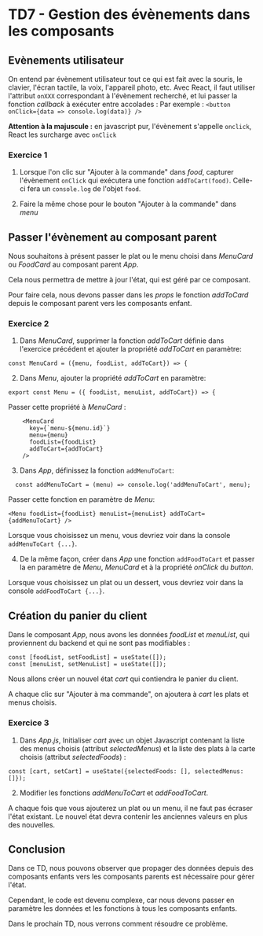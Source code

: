 # TD7 - Gestion des évènements dans les composants

## Evènements utilisateur

On entend par évènement utilisateur tout ce qui est fait avec la souris, le clavier, l'écran tactile, la voix, l'appareil photo, etc.
Avec React, il faut utiliser l'attribut `onXXX` correspondant à l'évènement recherché, et lui passer la fonction _callback_ à exécuter entre accolades :
Par exemple :
`<button onClick={data => console.log(data)} />` 

**Attention à la majuscule :** en javascript pur, l'évènement s'appelle `onclick`, React les surcharge avec `onClick`

### Exercice 1

1. Lorsque l'on clic sur "Ajouter à la commande" dans _food_, capturer l'évènement `onClick` qui exécutera une fonction `addToCart(food)`. Celle-ci fera un `console.log` de l'objet `food`.

2. Faire la même chose pour le bouton "Ajouter à la commande" dans _menu_

## Passer l'évènement au composant parent

Nous souhaitons à présent passer le plat ou le menu choisi dans _MenuCard_ ou _FoodCard_ au composant parent _App_.

Cela nous permettra de mettre à jour l'état, qui est géré par ce composant.

Pour faire cela, nous devons passer dans les _props_ le fonction _addToCard_ depuis le composant parent vers les composants enfant.

### Exercice 2

1. Dans _MenuCard_, supprimer la fonction _addToCart_ définie dans l'exercice précédent et ajouter la propriété _addToCart_ en paramètre:

```
const MenuCard = ({menu, foodList, addToCart}) => {
```

2. Dans _Menu_, ajouter la propriété _addToCart_ en paramètre:

```
export const Menu = ({ foodList, menuList, addToCart}) => {
```

Passer cette propriété à _MenuCard_ :

```
    <MenuCard
      key={`menu-${menu.id}`}
      menu={menu}
      foodList={foodList}
      addToCart={addToCart}
    />
```

3. Dans _App_, définissez la fonction `addMenuToCart`:

```
  const addMenuToCart = (menu) => console.log('addMenuToCart', menu);
```

Passer cette fonction en paramètre de _Menu_:

```
<Menu foodList={foodList} menuList={menuList} addToCart={addMenuToCart} />
```

Lorsque vous choisissez un menu, vous devriez voir dans la console `addMenuToCart {...}`.

4. De la même façon, créer dans _App_ une fonction `addFoodToCart` et passer la en paramètre de _Menu_, _MenuCard_ et à la propriété  _onClick_ du _button_.

Lorsque vous choisissez un plat ou un dessert, vous devriez voir dans la console `addFoodToCart {...}`.

## Création du panier du client

Dans le composant _App_, nous avons les données _foodList_ et _menuList_, qui proviennent du backend et qui ne sont pas modifiables :

```
const [foodList, setFoodList] = useState([]);
const [menuList, setMenuList] = useState([]);
```

Nous allons créer un nouvel état _cart_ qui contiendra le panier du client.

A chaque clic sur "Ajouter à ma commande", on ajoutera à _cart_ les plats et menus choisis.

### Exercice 3

1. Dans _App.js_, Initialiser _cart_ avec un objet Javascript contenant la liste des menus choisis (attribut _selectedMenus_) et la liste des plats à la carte choisis (attribut _selectedFoods_) :

```
const [cart, setCart] = useState({selectedFoods: [], selectedMenus: []});
```

2. Modifier les fonctions _addMenuToCart_ et _addFoodToCart_.

A chaque fois que vous ajouterez un plat ou un menu, il ne faut pas écraser l'état existant.
Le nouvel état devra contenir les anciennes valeurs en plus des nouvelles.

## Conclusion

Dans ce TD, nous pouvons observer que propager des données depuis des composants enfants vers les composants parents est nécessaire pour gérer l'état.

Cependant, le code est devenu complexe, car nous devons passer en paramètre les données et les fonctions à tous les composants enfants.

Dans le prochain TD, nous verrons comment résoudre ce problème.


